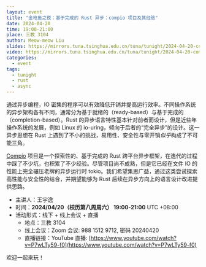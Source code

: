 ```yaml
---
layout: event
title: "金枪鱼之夜：基于完成的 Rust 异步：compio 项目及其经验"
date: 2024-04-20
time: 19:00-21:00
place: 三教 3104
author: Meow-meow Liu
slides: https://mirrors.tuna.tsinghua.edu.cn/tuna/tunight/2024-04-20-compio/slide.pdf
video: https://mirrors.tuna.tsinghua.edu.cn/tuna/tunight/2024-04-20-compio/video.mp4
categories:
  - event
tags:
  - tunight
  - rust
  - async
---
```


通过异步编程，IO 密集的程序可以有效降低开销并提高运行效率。不同操作系统的异步架构各有不同，通常分为基于就绪的（ready-based）与基于完成的（completion-based）。Rust 的异步语言特性基本针对前者而设计，但是近些年操作系统的发展，例如 Linux 的 io-uring，倾向于后者的“完全异步”的设计。这一异步思想在 Rust 上遇到了不小的挑战，易用性、安全性与零开销*似乎*构成了不可能三角。

[Compio](https://github.com/compio-rs/compio) 项目是一个探索性的、基于完成的 Rust 跨平台异步框架，在迭代的过程中踩了不少坑，也积累了不少经验。尽管项目尚不成熟，但是它已经在文件 IO 的性能上完全碾压老牌的异步运行时 tokio。我们希望集思广益，通过这类尝试探索高性能与安全性的结合，并期望能够为 Rust 后续在异步方向上的语言设计改进提供思路。

* 主讲人：王宇逸
* 时间：**2024/04/20（校历第八周周六） 19:00-21:00** UTC +08:00
* 活动形式：线下 + 线上会议 + 直播
  * 地点：三教 3104
  * 线上会议：Zoom 会议: 988 1512 9712, 密码 20240420
  * 直播链接：YouTube 直播: [https://www.youtube.com/watch?v=P7wLTy59-f0](https://www.youtube.com/watch?v=P7wLTy59-f0)

欢迎一起来玩！
